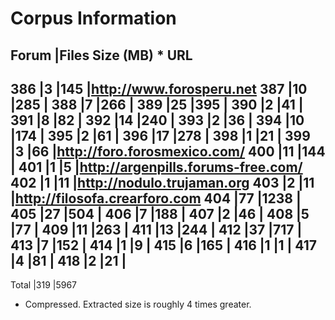 # Corpus Information

Forum	|Files	Size (MB) *	URL
--------------------------------------------------------------------------
386	|3	|145		|http://www.forosperu.net
387	|10	|285		|
388	|7	|266		|
389	|25	|395		|
390	|2	|41		|
391	|8	|82		|
392	|14	|240		|
393	|2	|36		|
394	|10	|174		|
395	|2	|61		|
396	|17	|278		|
398	|1	|21		|
399	|3	|66		|http://foro.forosmexico.com/
400	|11	|144		|
401	|1	|5		|http://argenpills.forums-free.com/
402	|1	|11		|http://nodulo.trujaman.org
403	|2	|11		|http://filosofa.crearforo.com
404	|77	|1238		|
405	|27	|504		|
406	|7	|188		|
407	|2	|46		|
408	|5	|77		|
409	|11	|263		|
411	|13	|244		|
412	|37	|717		|
413	|7	|152		|
414	|1	|9		|
415	|6	|165		|
416	|1	|1		|
417	|4	|81		|
418	|2	|21		|
--------------------------------------------------------------------------
Total	|319	|5967

* Compressed. Extracted size is roughly 4 times greater.
